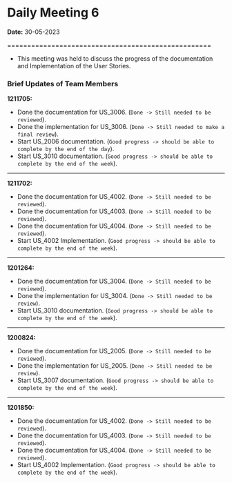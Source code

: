 # Daily Meeting 6

**Date:** 30-05-2023

===================================================

* This meeting was held to discuss the progress of the documentation and Implementation of the User Stories.

### Brief Updates of Team Members

**1211705:**
+ Done the documentation for US_3006. (`Done -> Still needed to be reviewed`).
+ Done the implementation for US_3006. (`Done -> Still needed to make a final review`).
+ Start US_2006 documentation. (`Good progress -> should be able to complete by the end of the day`).
+ Start US_3010 documentation. (`Good progress -> should be able to complete by the end of the week`).

---------------------------------------------------

**1211702:**
+ Done the documentation for US_4002. (`Done -> Still needed to be reviewed`).
+ Done the documentation for US_4003. (`Done -> Still needed to be reviewed`).
+ Done the documentation for US_4004. (`Done -> Still needed to be reviewed`).
+ Start US_4002 Implementation. (`Good progress -> should be able to complete by the end of the week`).

---------------------------------------------------

**1201264:**
+ Done the documentation for US_3004. (`Done -> Still needed to be reviewed`).
+ Done the implementation for US_3004. (`Done -> Still needed to be review`).
+ Start US_3010 documentation. (`Good progress -> should be able to complete by the end of the week`).

---------------------------------------------------

**1200824:**
+ Done the documentation for US_2005. (`Done -> Still needed to be reviewed`).
+ Done the implementation for US_2005. (`Done -> Still needed to be review`).
+ Start US_3007 documentation. (`Good progress -> should be able to complete by the end of the week`).


---------------------------------------------------

**1201850:**
+ Done the documentation for US_4002. (`Done -> Still needed to be reviewed`).
+ Done the documentation for US_4003. (`Done -> Still needed to be reviewed`).
+ Done the documentation for US_4004. (`Done -> Still needed to be reviewed`).
+ Start US_4002 Implementation. (`Good progress -> should be able to complete by the end of the week`).